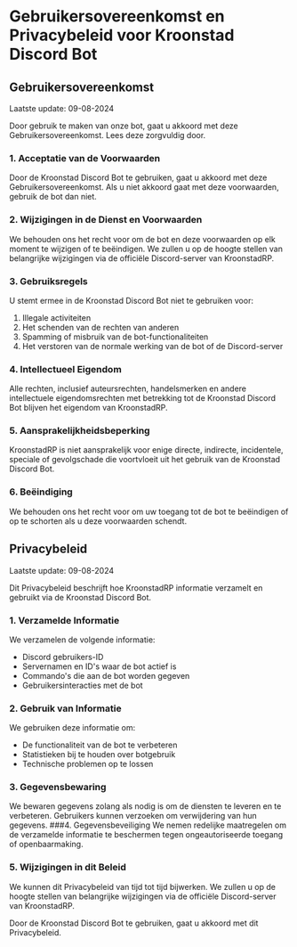 # Gebruikersovereenkomst en Privacybeleid voor Kroonstad Discord Bot

## Gebruikersovereenkomst

Laatste update: 09-08-2024

Door gebruik te maken van onze bot, gaat u akkoord met deze Gebruikersovereenkomst. Lees deze zorgvuldig door.

### 1. Acceptatie van de Voorwaarden
Door de Kroonstad Discord Bot te gebruiken, gaat u akkoord met deze Gebruikersovereenkomst. Als u niet akkoord gaat met deze voorwaarden, gebruik de bot dan niet.

### 2. Wijzigingen in de Dienst en Voorwaarden
We behouden ons het recht voor om de bot en deze voorwaarden op elk moment te wijzigen of te beëindigen. We zullen u op de hoogte stellen van belangrijke wijzigingen via de officiële Discord-server van KroonstadRP.
### 3. Gebruiksregels
U stemt ermee in de Kroonstad Discord Bot niet te gebruiken voor:
1. Illegale activiteiten
2. Het schenden van de rechten van anderen
3. Spamming of misbruik van de bot-functionaliteiten
4. Het verstoren van de normale werking van de bot of de Discord-server

### 4. Intellectueel Eigendom
Alle rechten, inclusief auteursrechten, handelsmerken en andere intellectuele eigendomsrechten met betrekking tot de Kroonstad Discord Bot blijven het eigendom van KroonstadRP.

### 5. Aansprakelijkheidsbeperking
KroonstadRP is niet aansprakelijk voor enige directe, indirecte, incidentele, speciale of gevolgschade die voortvloeit uit het gebruik van de Kroonstad Discord Bot.

### 6. Beëindiging
We behouden ons het recht voor om uw toegang tot de bot te beëindigen of op te schorten als u deze voorwaarden schendt.


## Privacybeleid

Laatste update: 09-08-2024

Dit Privacybeleid beschrijft hoe KroonstadRP informatie verzamelt en gebruikt via de Kroonstad Discord Bot.
### 1. Verzamelde Informatie
We verzamelen de volgende informatie:
- Discord gebruikers-ID
- Servernamen en ID's waar de bot actief is
- Commando's die aan de bot worden gegeven
- Gebruikersinteracties met de bot

### 2. Gebruik van Informatie
We gebruiken deze informatie om:
- De functionaliteit van de bot te verbeteren
- Statistieken bij te houden over botgebruik
- Technische problemen op te lossen

### 3. Gegevensbewaring
We bewaren gegevens zolang als nodig is om de diensten te leveren en te verbeteren. Gebruikers kunnen verzoeken om verwijdering van hun gegevens.
###4. Gegevensbeveiliging
We nemen redelijke maatregelen om de verzamelde informatie te beschermen tegen ongeautoriseerde toegang of openbaarmaking.

### 5. Wijzigingen in dit Beleid
We kunnen dit Privacybeleid van tijd tot tijd bijwerken. We zullen u op de hoogte stellen van belangrijke wijzigingen via de officiële Discord-server van KroonstadRP.

Door de Kroonstad Discord Bot te gebruiken, gaat u akkoord met dit Privacybeleid.
